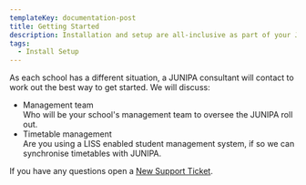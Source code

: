 ```yaml
---
templateKey: documentation-post
title: Getting Started
description: Installation and setup are all-inclusive as part of your JUNIPA subscription.
tags:
  - Install Setup
---
```

As each school has a different situation, a JUNIPA consultant will contact to work out the best way to get started.  We will discuss: 

* Management team\
  Who will be your school's management team to oversee the JUNIPA roll out. 
* Timetable management\
  Are you using a LISS enabled student management system, if so we can synchronise timetables with JUNIPA. 

If you have any questions open a [New Support Ticket](/contact).
